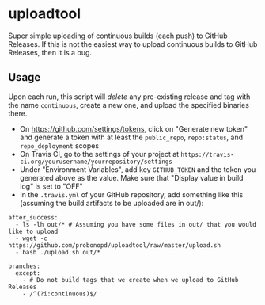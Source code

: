 # uploadtool

Super simple uploading of continuous builds (each push) to GitHub Releases. If this is not the easiest way to upload continuous builds to GitHub Releases, then it is a bug.

## Usage

Upon each run, this script will _delete_ any pre-existing release and tag with the name `continuous`, create a new one, and upload the specified binaries there.

 - On https://github.com/settings/tokens, click on "Generate new token" and generate a token with at least the `public_repo`, `repo:status`, and `repo_deployment` scopes
 - On Travis CI, go to the settings of your project at `https://travis-ci.org/yourusername/yourrepository/settings`
 - Under "Environment Variables", add key `GITHUB_TOKEN` and the token you generated above as the value. Make sure that "Display value in build log" is set to "OFF"
 - In the `.travis.yml` of your GitHub repository, add something like this (assuming the build artifacts to be uploaded are in out/):
 
```
after_success:
  - ls -lh out/* # Assuming you have some files in out/ that you would like to upload
  - wget -c https://github.com/probonopd/uploadtool/raw/master/upload.sh
  - bash ./upload.sh out/*
  
branches:
  except:
    - # Do not build tags that we create when we upload to GitHub Releases
    - /^(?i:continuous)$/
```

